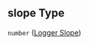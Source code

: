 ## slope Type

`number` ([Logger Slope](iea43_wra_data_model-properties-measurement-location-measurement-location-properties-measurement-point-measurement-point-properties-logger-measurement-configuration-logger-measurement-configuration-properties-logger-slope.md))
